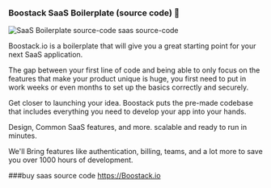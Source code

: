 ### Boostack SaaS Boilerplate (source code) 👋

![SaaS Boilerplate source-code saas source-code](https://gdm-catalog-fmapi-prod.imgix.net/ProductScreenshot/1b2dbbd9-38a4-4e49-9bb1-9e84e37f76d4.jpeg)

Boostack.io is a boilerplate that will give you a great starting point for your next SaaS application.

The gap between your first line of code and being able to only focus on the features that make your product unique is huge, you first need to put in work weeks or even months to set up the basics correctly and securely.

Get closer to launching your idea. Boostack puts the pre-made codebase that includes everything you need to develop your app into your hands.

Design, Common SaaS features, and more. scalable and ready to run in minutes.

We'll Bring features like authentication, billing, teams, and a lot more to save you over 1000 hours of development.

###buy saas source code https://Boostack.io
